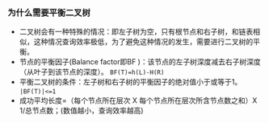 ### 为什么需要平衡二叉树
- 二叉树会有一种特殊的情况：即左子树为空，只有根节点和右子树，和链表相似，这种情况查询效率极低，为了避免这种情况的发生，需要进行二叉树的平衡。
- 节点的平衡因子(Balance factor即BF )：该节点的左子树深度减去右子树深度（从叶子到该节点的深度）。
`BF(T)=h(L)-H(R) `
- 平衡二叉树的条件：左子树和右子树的平衡因子的绝对值小于或等于1。
`|BF(T)|<=1`
- 成功平均长度=（每个节点所在层次 X 每个节点所在层次所含节点数之和）X 1/总节点数；(数值越小，查询效率越高)



